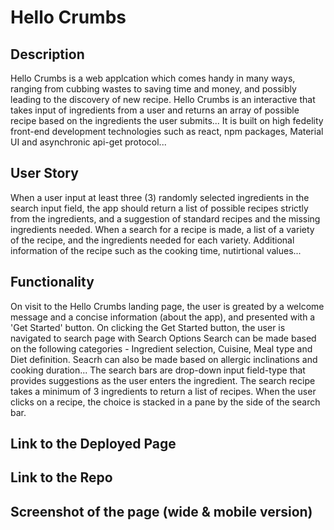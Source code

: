 # Hello Crumbs

## Description

Hello Crumbs is a web applcation which comes handy in many ways, ranging from cubbing wastes to saving time and money, and possibly leading to the discovery of new recipe.
Hello Crumbs is an interactive that takes input of ingredients from a user and returns an array of possible recipe based on the ingredients the user submits...
It is built on high fedelity front-end development technologies such as react, npm packages, Material UI and asynchronic api-get protocol...

## User Story

When a user input at least three (3) randomly selected ingredients in the search input field, the app should return a list of possible recipes strictly from the ingredients, and a suggestion of standard recipes and the missing ingredients needed.
When a search for a recipe is made,  a list of a variety of the recipe, and the ingredients needed for each variety.
Additional information of the recipe such as the cooking time, nutirtional values...

## Functionality

On visit to the Hello Crumbs landing page, the user is greated by a welcome message and a concise information (about the app), and presented with a 'Get Started' button.
On clicking the Get Started button, the user is navigated to search page with Search Options
Search can be made based on the following categories - Ingredient selection, Cuisine, Meal type and Diet definition. Seacrh can also be made based on allergic inclinations and cooking duration...
The search bars are drop-down input field-type that provides suggestions as the user enters the ingredient. The search recipe takes a minimum of 3 ingredients to return a list of recipes.
When the user clicks on a recipe, the choice is stacked in a pane by the side of the search bar.

## Link to the Deployed Page

## Link to the Repo

## Screenshot of the page (wide & mobile version)

